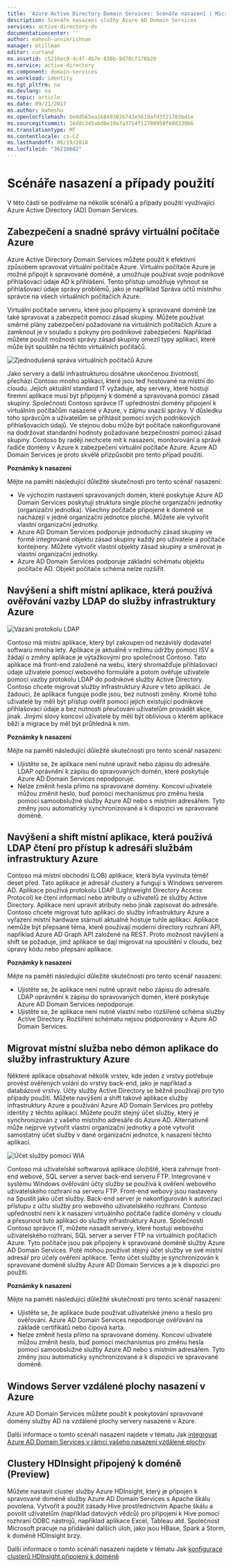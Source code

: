 ```yaml
---
title: 'Azure Active Directory Domain Services: Scénáře nasazení | Microsoft Docs'
description: Scénáře nasazení služby Azure AD Domain Services
services: active-directory-ds
documentationcenter: ''
author: mahesh-unnikrishnan
manager: mtillman
editor: curtand
ms.assetid: c5216ec9-4c4f-4b7e-830b-9d70cf176b20
ms.service: active-directory
ms.component: domain-services
ms.workload: identity
ms.tgt_pltfrm: na
ms.devlang: na
ms.topic: article
ms.date: 09/21/2017
ms.author: maheshu
ms.openlocfilehash: be8d565ea16849302b743e5619afd3f21703bd1e
ms.sourcegitcommit: 16ddc345abd6e10a7a3714f12780958f60d339b6
ms.translationtype: MT
ms.contentlocale: cs-CZ
ms.lasthandoff: 06/19/2018
ms.locfileid: "36218682"
---
```

# <a name="deployment-scenarios-and-use-cases"></a>Scénáře nasazení a případy použití
V této části se podíváme na několik scénářů a případy použití využívající Azure Active Directory (AD) Domain Services.

## <a name="secure-easy-administration-of-azure-virtual-machines"></a>Zabezpečení a snadné správy virtuální počítače Azure
Azure Active Directory Domain Services můžete použít k efektivní způsobem spravovat virtuální počítače Azure. Virtuální počítače Azure je možné připojit k spravované doméně, a umožňuje používat svoje podnikové přihlašovací údaje AD k přihlášení. Tento přístup umožňuje vyhnout se přihlašovací údaje správy problémů, jako je například Správa účtů místního správce na všech virtuálních počítačích Azure.

Virtuální počítače serveru, které jsou připojeny k spravované doméně lze také spravovat a zabezpečit pomocí zásad skupiny. Můžete používat směrné plány zabezpečení požadované na virtuálních počítačích Azure a zamknout je v souladu s pokyny pro podnikové zabezpečení. Například můžete použít možnosti správy zásad skupiny omezil typy aplikací, které může být spuštěn na těchto virtuálních počítačů.

![Zjednodušená správa virtuálních počítačů Azure](./media/active-directory-domain-services-scenarios/streamlined-vm-administration.png)

Jako servery a další infrastrukturou dosáhne ukončenou životností, přechází Contoso mnoho aplikací, které jsou teď hostované na místní do cloudu. Jejich aktuální standard IT vyžaduje, aby servery, které hostují firemní aplikace musí být připojený k doméně a spravovaná pomocí zásad skupiny. Společnosti Contoso správce IT upřednostní domény připojení k virtuálním počítačům nasazené v Azure, v zájmu snazší správy. V důsledku toho správcům a uživatelům se přihlásit pomocí svých podnikových přihlašovacích údajů. Ve stejnou dobu může být počítače nakonfigurované na dodržovat standardní hodnoty požadované bezpečnostní pomocí zásad skupiny. Contoso by raději nechcete mít k nasazení, monitorování a správě řadiče domény v Azure k zabezpečení virtuální počítače Azure. Azure AD Domain Services je proto skvělé přizpůsobit pro tento případ použití.

**Poznámky k nasazení**

Mějte na paměti následující důležité skutečnosti pro tento scénář nasazení:

* Ve výchozím nastavení spravovaných domén, které poskytuje Azure AD Domain Services poskytují struktura single ploché organizační jednotky (organizační jednotka). Všechny počítače připojené k doméně se nacházejí v jedné organizační jednotce ploché. Můžete ale vytvořit vlastní organizační jednotky.
* Azure AD Domain Services podporuje jednoduchý zásad skupiny ve formě integrované objektu zásad skupiny každý pro uživatele a počítače kontejnery. Můžete vytvořit vlastní objekty zásad skupiny a směrovat je vlastní organizační jednotky.
* Azure AD Domain Services podporuje základní schématu objektu počítače AD. Objekt počítače schéma nelze rozšířit.

## <a name="lift-and-shift-an-on-premises-application-that-uses-ldap-bind-authentication-to-azure-infrastructure-services"></a>Navýšení a shift místní aplikace, která používá ověřování vazby LDAP do služby infrastruktury Azure
![Vázání protokolu LDAP](./media/active-directory-domain-services-scenarios/ldap-bind.png)

Contoso má místní aplikace, který byl zakoupen od nezávislý dodavatel softwaru mnoha lety. Aplikace je aktuálně v režimu údržby pomocí ISV a žádají o změny aplikace je výtažkovými pro společnost Contoso. Tato aplikace má front-end založené na webu, který shromažďuje přihlašovací údaje uživatele pomocí webového formuláře a potom ověřuje uživatele pomocí vazby protokolu LDAP do podnikové služby Active Directory. Contoso chcete migrovat služby infrastruktury Azure v této aplikaci. Je žádoucí, že aplikace funguje podle jsou, bez nutnosti změny. Kromě toho uživatelé by měli být přístup ověřit pomocí jejich existující podnikové přihlašovací údaje a bez nutnosti přeučování uživatelům provádět akce, jinak. Jinými slovy koncoví uživatelé by měli být oblivious o kterém aplikace běží a migrace by měl být průhledná k nim.

**Poznámky k nasazení**

Mějte na paměti následující důležité skutečnosti pro tento scénář nasazení:

* Ujistěte se, že aplikace není nutné upravit nebo zápisu do adresáře. LDAP oprávnění k zápisu do spravovaných domén, které poskytuje Azure AD Domain Services nepodporuje.
* Nelze změnit hesla přímo na spravované domény. Koncoví uživatelé můžou změnit heslo, buď pomocí mechanismus pro změnu hesla pomocí samoobslužné služby Azure AD nebo s místním adresářem. Tyto změny jsou automaticky synchronizované a k dispozici ve spravované doméně.

## <a name="lift-and-shift-an-on-premises-application-that-uses-ldap-read-to-access-the-directory-to-azure-infrastructure-services"></a>Navýšení a shift místní aplikace, která používá LDAP čtení pro přístup k adresáři službám infrastruktury Azure
Contoso má místní obchodní (LOB) aplikace, která byla vyvinuta téměř deset před. Tato aplikace je adresář clustery a fungují s Windows serverem AD. Aplikace používá protokolu LDAP (Lightweight Directory Access Protocol) ke čtení informací nebo atributy o uživatelů ze služby Active Directory. Aplikace není upravit atributy nebo jinak zapisovat do adresáře. Contoso chcete migrovat tuto aplikaci do služby infrastruktury Azure a vyřazení místní hardware stárnutí aktuálně hostuje tuhle aplikaci. Aplikace nemůže být přepsané téma, které používají moderní directory rozhraní API, například Azure AD Graph API založené na REST. Proto možnost navýšení a shift se požaduje, jímž aplikace se dají migrovat na spouštění v cloudu, bez úpravy kódu nebo přepsání aplikace.

**Poznámky k nasazení**

Mějte na paměti následující důležité skutečnosti pro tento scénář nasazení:

* Ujistěte se, že aplikace není nutné upravit nebo zápisu do adresáře. LDAP oprávnění k zápisu do spravovaných domén, které poskytuje Azure AD Domain Services nepodporuje.
* Ujistěte se, že aplikace není nutné vlastní nebo rozšířené schéma služby Active Directory. Rozšíření schématu nejsou podporovány v Azure AD Domain Services.

## <a name="migrate-an-on-premises-service-or-daemon-application-to-azure-infrastructure-services"></a>Migrovat místní služba nebo démon aplikace do služby infrastruktury Azure
Některé aplikace obsahovat několik vrstev, kde jeden z vrstvy potřebuje provést ověřených volání do vrstvy back-end, jako je například a databázové vrstvy. Účty služby Active Directory se běžně používají pro tyto případy použití. Můžete navýšení a shift takové aplikace služby infrastruktury Azure a používání Azure AD Domain Services pro potřeby identity z těchto aplikací. Můžete použít stejný účet služby, který je synchronizován z vašeho místního adresáře do Azure AD. Alternativně může nejprve vytvořit vlastní organizační jednotky a poté vytvořit samostatný účet služby v dané organizační jednotce, k nasazení těchto aplikací.

![Účet služby pomocí WIA](./media/active-directory-domain-services-scenarios/wia-service-account.png)

Contoso má uživatelské softwarová aplikace úložiště, která zahrnuje front-end webové, SQL server a server back-end serveru FTP. Integrované v systému Windows ověřování účty služby se používá k ověření webového uživatelského rozhraní na serveru FTP. Front-end webový jsou nastaveny na Spustit jako účet služby. Back-end server je nakonfigurován k autorizaci přístupu z účtu služby pro webového uživatelského rozhraní. Contoso upřednostní není k k nasazení virtuálního počítače řadiče domény v cloudu a přesunout tuto aplikaci do služby infrastruktury Azure. Společnosti Contoso správce IT, můžete nasadit servery, které hostují webového uživatelského rozhraní, SQL server a server FTP na virtuálních počítačích Azure. Tyto počítače jsou pak připojeny k spravované doméně služby Azure AD Domain Services. Poté mohou používat stejný účet služby ve své místní adresář pro účely ověření aplikace. Tento účet služby je synchronizován k spravované doméně služby Azure AD Domain Services a je k dispozici pro použití.

**Poznámky k nasazení**

Mějte na paměti následující důležité skutečnosti pro tento scénář nasazení:

* Ujistěte se, že aplikace bude používat uživatelské jméno a heslo pro ověřování. Azure AD Domain Services nepodporuje ověřování na základě certifikátů nebo čipová karta.
* Nelze změnit hesla přímo na spravované domény. Koncoví uživatelé můžou změnit heslo, buď pomocí mechanismus pro změnu hesla pomocí samoobslužné služby Azure AD nebo s místním adresářem. Tyto změny jsou automaticky synchronizované a k dispozici ve spravované doméně.

## <a name="windows-server-remote-desktop-services-deployments-in-azure"></a>Windows Server vzdálené plochy nasazení v Azure
Azure AD Domain Services můžete použít k poskytování spravované domény služby AD na vzdálené plochy servery nasazené v Azure.

Další informace o tomto scénáři nasazení najdete v tématu Jak [integrovat Azure AD Domain Services v rámci vašeho nasazení vzdálené plochy](https://docs.microsoft.com/windows-server/remote/remote-desktop-services/rds-azure-adds).


## <a name="domain-joined-hdinsight-clusters-preview"></a>Clustery HDInsight připojený k doméně (Preview)
Můžete nastavit cluster služby Azure HDInsight, který je připojen k spravované doméně služby Azure AD Domain Services s Apache škálu povolena. Vytvořit a použít zásady Hive prostřednictvím Apache škálu a povolit uživatelům (například datových vědců) pro připojení k Hive pomocí rozhraní ODBC nástrojů, například aplikace Excel, Tableau atd. Společnost Microsoft pracuje na přidávání dalších úloh, jako jsou HBase, Spark a Storm, k doméně HDInsight brzy.

Další informace o tomto scénáři nasazení najdete v tématu Jak [konfigurace clusterů HDInsight připojený k doméně](../hdinsight/domain-joined/apache-domain-joined-configure.md)

